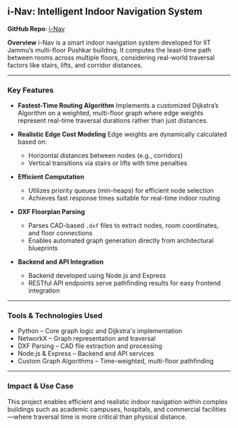
## i-Nav: Intelligent Indoor Navigation System

**GitHub Repo**: [i-Nav](https://github.com/reeva111/i-Nav)

**Overview**
i-Nav is a smart indoor navigation system developed for IIT Jammu’s multi-floor Pushkar building. It computes the least-time path between rooms across multiple floors, considering real-world traversal factors like stairs, lifts, and corridor distances.

---

### Key Features

* **Fastest-Time Routing Algorithm**
  Implements a customized Dijkstra’s Algorithm on a weighted, multi-floor graph where edge weights represent real-time traversal durations rather than just distances.

* **Realistic Edge Cost Modeling**
  Edge weights are dynamically calculated based on:

  * Horizontal distances between nodes (e.g., corridors)
  * Vertical transitions via stairs or lifts with time penalties

* **Efficient Computation**

  * Utilizes priority queues (min-heaps) for efficient node selection
  * Achieves fast response times suitable for real-time indoor routing

* **DXF Floorplan Parsing**

  * Parses CAD-based `.dxf` files to extract nodes, room coordinates, and floor connections
  * Enables automated graph generation directly from architectural blueprints

* **Backend and API Integration**

  * Backend developed using Node.js and Express
  * RESTful API endpoints serve pathfinding results for easy frontend integration

---

### Tools & Technologies Used

* Python – Core graph logic and Dijkstra's implementation
* NetworkX – Graph representation and traversal
* DXF Parsing – CAD file extraction and processing
* Node.js & Express – Backend and API services
* Custom Graph Algorithms – Time-weighted, multi-floor pathfinding

---

### Impact & Use Case

This project enables efficient and realistic indoor navigation within complex buildings such as academic campuses, hospitals, and commercial facilities—where traversal time is more critical than physical distance.

